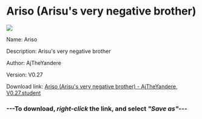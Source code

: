 # Ariso (Arisu's very negative brother)

<img src = "https://raw.githubusercontent.com/Arbiter1223/Koukou-Gurashi-Custom-Students/master/Students/Files/Ariso%20(Arisu's%20very%20negative%20brother).png">

Name: Ariso

Description: Arisu's very negative brother

Author: AjTheYandere

Version: V0.27

Download link: <a href="https://raw.githubusercontent.com/Arbiter1223/Koukou-Gurashi-Custom-Students/master/Students/Files/Ariso%20(Arisu's%20very%20negative%20brother)%20-%20AjTheYandere%2C%20V0.27.student">Ariso (Arisu's very negative brother) - AjTheYandere, V0.27.student</a>

### ---**To download, _right-click_ the link, and select _"Save as"_**---

